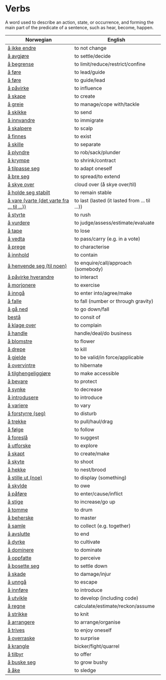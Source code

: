 # Verbs

A word used to describe an action, state, or occurrence, and forming the main part of the predicate of a sentence, such as hear, become, happen.

| Norwegian | English |
| --- | --- |
| [å ikke endre](https://www.ordnett.no/search?language=no&phrase=å%20ikke%20endre) | to not change |
| [å avgjøre](https://www.ordnett.no/search?language=no&phrase=å%20avgjøre) | to settle/decide |
| [å begrense](https://www.ordnett.no/search?language=no&phrase=å%20begrense) | to limit/reduce/restrict/confine |
| [å føre](https://www.ordnett.no/search?language=no&phrase=å%20føre) | to lead/guide |
| [å føre](https://www.ordnett.no/search?language=no&phrase=å%20føre) | to guide/lead |
| [å påvirke](https://www.ordnett.no/search?language=no&phrase=å%20påvirke) | to influence |
| [å skape](https://www.ordnett.no/search?language=no&phrase=å%20skape) | to create |
| [å greie](https://www.ordnett.no/search?language=no&phrase=å%20greie) | to manage/cope with/tackle |
| [å skikke](https://www.ordnett.no/search?language=no&phrase=å%20skikke) | to send |
| [å innvandre](https://www.ordnett.no/search?language=no&phrase=å%20innvandre) | to immigrate |
| [å skalpere](https://www.ordnett.no/search?language=no&phrase=å%20skalpere) | to scalp |
| [å finnes](https://www.ordnett.no/search?language=no&phrase=å%20finnes) | to exist |
| [å skille](https://www.ordnett.no/search?language=no&phrase=å%20skille) | to separate |
| [å plyndre](https://www.ordnett.no/search?language=no&phrase=å%20plyndre) | to rob/sack/plunder |
| [å krympe](https://www.ordnett.no/search?language=no&phrase=å%20krympe) | to shrink/contract |
| [å tilpasse seg](https://www.ordnett.no/search?language=no&phrase=å%20tilpasse%20seg) | to adapt oneself |
| [å bre seg](https://www.ordnett.no/search?language=no&phrase=å%20bre%20seg) | to spread/to extend |
| [å skye over](https://www.ordnett.no/search?language=no&phrase=å%20skye%20over) | cloud over (å skye over/til) |
| [å holde seg stabilt](https://www.ordnett.no/search?language=no&phrase=å%20holde%20seg%20stabilt) | to remain stable |
| [å vare (varte (det varte fra ... til ...))](https://www.ordnett.no/search?language=no&phrase=å%20vare%20(varte%20(det%20varte%20fra%20...%20til%20...))) | to last (lasted (it lasted from ... til ...)) |
| [å styrte](https://www.ordnett.no/search?language=no&phrase=å%20styrte) | to rush |
| [å vurdere](https://www.ordnett.no/search?language=no&phrase=å%20vurdere) | to judge/assess/estimate/evaluate |
| [å tape](https://www.ordnett.no/search?language=no&phrase=å%20tape) | to lose |
| [å vedta](https://www.ordnett.no/search?language=no&phrase=å%20vedta) | to pass/carry (e.g. in a vote) |
| [å prege](https://www.ordnett.no/search?language=no&phrase=å%20prege) | to characterise |
| [å innhold](https://www.ordnett.no/search?language=no&phrase=å%20innhold) | to contain |
| [å henvende seg (til noen)](https://www.ordnett.no/search?language=no&phrase=å%20henvende%20seg%20(til%20noen)) | to enquire/call/approach (somebody) |
| [å påvirke hverandre](https://www.ordnett.no/search?language=no&phrase=å%20påvirke%20hverandre) | to interact |
| [å morjonere](https://www.ordnett.no/search?language=no&phrase=å%20morjonere) | to exercise |
| [å inngå](https://www.ordnett.no/search?language=no&phrase=å%20inngå) | to enter into/agree/make |
| [å falle](https://www.ordnett.no/search?language=no&phrase=å%20falle) | to fall (number or through gravity) |
| [å gå ned](https://www.ordnett.no/search?language=no&phrase=å%20gå%20ned) | to go down/fall |
| [bestå](https://www.ordnett.no/search?language=no&phrase=bestå) | to consit of |
| [å klage over](https://www.ordnett.no/search?language=no&phrase=å%20klage%20over) | to complain |
| [å handle](https://www.ordnett.no/search?language=no&phrase=å%20handle) | handle/deal/do business |
| [å blomstre](https://www.ordnett.no/search?language=no&phrase=å%20blomstre) | to flower |
| [å drepe](https://www.ordnett.no/search?language=no&phrase=å%20drepe) | to kill |
| [å gjelde](https://www.ordnett.no/search?language=no&phrase=å%20gjelde) | to be valid/in force/applicable |
| [å overvintre](https://www.ordnett.no/search?language=no&phrase=å%20overvintre) | to hibernate |
| [å tilghengeliggjøre](https://www.ordnett.no/search?language=no&phrase=å%20tilghengeliggjøre) | to make accessible |
| [å bevare](https://www.ordnett.no/search?language=no&phrase=å%20bevare) | to protect |
| [å synke](https://www.ordnett.no/search?language=no&phrase=å%20synke) | to decrease |
| [å introdusere](https://www.ordnett.no/search?language=no&phrase=å%20introdusere) | to introduce |
| [å variere](https://www.ordnett.no/search?language=no&phrase=å%20variere) | to vary |
| [å forstyrre (seg)](https://www.ordnett.no/search?language=no&phrase=å%20forstyrre%20(seg)) | to disturb |
| [å trekke](https://www.ordnett.no/search?language=no&phrase=å%20trekke) | to pull/haul/drag |
| [å følge](https://www.ordnett.no/search?language=no&phrase=å%20følge) | to follow |
| [å foreslå](https://www.ordnett.no/search?language=no&phrase=å%20foreslå) | to suggest |
| [å utforske](https://www.ordnett.no/search?language=no&phrase=å%20utforske) | to explore |
| [å skapt](https://www.ordnett.no/search?language=no&phrase=å%20skapt) | to create/make |
| [å skyte](https://www.ordnett.no/search?language=no&phrase=å%20skyte) | to shoot |
| [å hekke](https://www.ordnett.no/search?language=no&phrase=å%20hekke) | to nest/brood |
| [å stille ut (noe)](https://www.ordnett.no/search?language=no&phrase=å%20stille%20ut%20(noe)) | to display (something) |
| [å skylde](https://www.ordnett.no/search?language=no&phrase=å%20skylde) | to owe |
| [å påføre](https://www.ordnett.no/search?language=no&phrase=å%20påføre) | to enter/cause/inflict |
| [å stige](https://www.ordnett.no/search?language=no&phrase=å%20stige) | to increase/go up |
| [å tomme](https://www.ordnett.no/search?language=no&phrase=å%20tomme) | to drum |
| [å beherske](https://www.ordnett.no/search?language=no&phrase=å%20beherske) | to master |
| [å samle](https://www.ordnett.no/search?language=no&phrase=å%20samle) | to collect (e.g. together) |
| [å avslutte](https://www.ordnett.no/search?language=no&phrase=å%20avslutte) | to end |
| [å dyrke](https://www.ordnett.no/search?language=no&phrase=å%20dyrke) | to cultivate |
| [å dominere](https://www.ordnett.no/search?language=no&phrase=å%20dominere) | to dominate |
| [å oppfatte](https://www.ordnett.no/search?language=no&phrase=å%20oppfatte) | to perceive |
| [å bosette seg](https://www.ordnett.no/search?language=no&phrase=å%20bosette%20seg) | to settle down |
| [å skade](https://www.ordnett.no/search?language=no&phrase=å%20skade) | to damage/injur |
| [å unngå](https://www.ordnett.no/search?language=no&phrase=å%20unngå) | to escape |
| [å innføre](https://www.ordnett.no/search?language=no&phrase=å%20innføre) | to introduce |
| [å utvikle](https://www.ordnett.no/search?language=no&phrase=å%20utvikle) | to develop (including code) |
| [å regne](https://www.ordnett.no/search?language=no&phrase=å%20regne) | calculate/estimate/reckon/assume |
| [å strikke](https://www.ordnett.no/search?language=no&phrase=å%20strikke) | to knit |
| [å arrangere](https://www.ordnett.no/search?language=no&phrase=å%20arrangere) | to arrange/organise |
| [å trives](https://www.ordnett.no/search?language=no&phrase=å%20trives) | to enjoy oneself |
| [å overraske](https://www.ordnett.no/search?language=no&phrase=å%20overraske) | to surprise |
| [å krangle](https://www.ordnett.no/search?language=no&phrase=å%20krangle) | bicker/fight/quarrel |
| [å tilbyr](https://www.ordnett.no/search?language=no&phrase=å%20tilbyr) | to offer |
| [å buske seg](https://www.ordnett.no/search?language=no&phrase=å%20buske%20seg) | to grow bushy |
| [å åke](https://www.ordnett.no/search?language=no&phrase=å%20åke) | to sledge |

